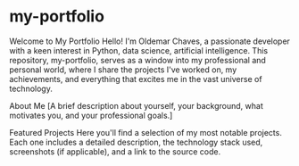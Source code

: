 # my-portfolio
Welcome to My Portfolio
Hello! I'm Oldemar Chaves, a passionate developer with a keen interest in Python, data science, artificial intelligence. This repository, my-portfolio, serves as a window into my professional and personal world, where I share the projects I've worked on, my achievements, and everything that excites me in the vast universe of technology.

About Me
[A brief description about yourself, your background, what motivates you, and your professional goals.]

Featured Projects
Here you'll find a selection of my most notable projects. Each one includes a detailed description, the technology stack used, screenshots (if applicable), and a link to the source code.
